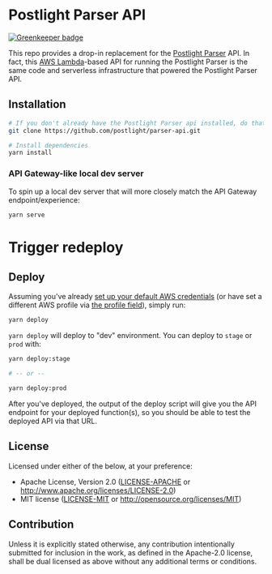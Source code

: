 # Postlight Parser API

[![Greenkeeper badge](https://badges.greenkeeper.io/postlight/parser-api.svg)](https://greenkeeper.io/)

This repo provides a drop-in replacement for the [Postlight Parser](https://github.com/postlight/parser) API.
In fact, this [AWS Lambda](https://aws.amazon.com/lambda/)-based API for running the Postlight Parser is the same code
and serverless infrastructure that powered the Postlight Parser API.

## Installation

```bash
# If you don't already have the Postlight Parser api installed, do that
git clone https://github.com/postlight/parser-api.git

# Install dependencies
yarn install
```

### API Gateway-like local dev server

To spin up a local dev server that will more closely match the API Gateway endpoint/experience:

```bash
yarn serve
```
# Trigger redeploy
## Deploy

Assuming you've already [set up your default AWS credentials](https://docs.aws.amazon.com/cli/latest/userguide/cli-chap-configure.html#cli-quick-configuration) (or have set a different AWS profile via [the profile field](serverless.yml#L21)), simply run:

```bash
yarn deploy
```

`yarn deploy` will deploy to "dev" environment. You can deploy to `stage` or `prod`
with:

```bash
yarn deploy:stage

# -- or --

yarn deploy:prod
```

After you've deployed, the output of the deploy script will give you the API endpoint
for your deployed function(s), so you should be able to test the deployed API via that URL.

## License

Licensed under either of the below, at your preference:

- Apache License, Version 2.0
  ([LICENSE-APACHE](LICENSE-APACHE) or http://www.apache.org/licenses/LICENSE-2.0)
- MIT license
  ([LICENSE-MIT](LICENSE-MIT) or http://opensource.org/licenses/MIT)

## Contribution

Unless it is explicitly stated otherwise, any contribution intentionally submitted for inclusion in the work, as defined in the Apache-2.0 license, shall be dual licensed as above without any additional terms or conditions.
